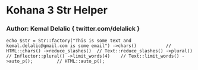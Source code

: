 # Kohana 3 Str Helper
### Author: Kemal Delalic { twitter.com/delalick }

`
	echo $str = Str::factory("This is some text and kemal.delalic@gmail.com is some email")
		->chars()			// HTML::chars()
		->reduce_slashes()	// Text::reduce_slashes()
		->plural()			// Inflector::plural()
		->limit_words(4)	// Text::limit_words()
		->auto_p(); 		// HTML::auto_p();
`
